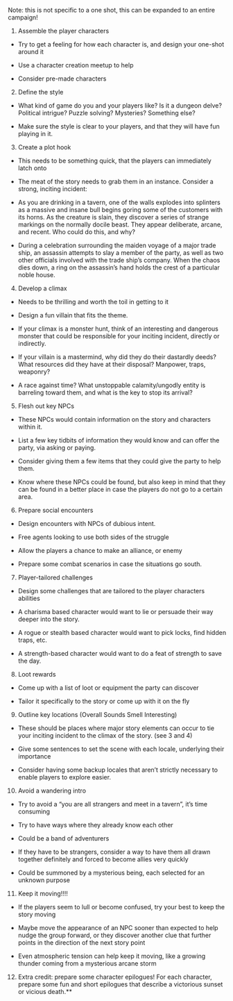 Note: this is not specific to a one shot, this can be expanded to an entire campaign!

  

1. Assemble the player characters

- Try to get a feeling for how each character is, and design your one-shot around it
    
- Use a character creation meetup to help
    
- Consider pre-made characters
    

  

2. Define the style

- What kind of game do you and your players like? Is it a dungeon delve? Political intrigue? Puzzle solving? Mysteries? Something else? 
    
- Make sure the style is clear to your players, and that they will have fun playing in it. 
    

  

3. Create a plot hook

- This needs to be something quick, that the players can immediately latch onto
    
- The meat of the story needs to grab them in an instance. Consider a strong, inciting incident:
    

- As you are drinking in a tavern, one of the walls explodes into splinters as a massive and insane bull begins goring some of the customers with its horns. As the creature is slain, they discover a series of strange markings on the normally docile beast. They appear deliberate, arcane, and recent. Who could do this, and why?
    
- During a celebration surrounding the maiden voyage of a major trade ship, an assassin attempts to slay a member of the party, as well as two other officials involved with the trade ship’s company. When the chaos dies down, a ring on the assassin’s hand holds the crest of a particular noble house.
    

  

4. Develop a climax

- Needs to be thrilling and worth the toil in getting to it
    
- Design a fun villain that fits the theme. 
    

- If your climax is a monster hunt, think of an interesting and dangerous monster that could be responsible for your inciting incident, directly or indirectly.
    
- If your villain is a mastermind, why did they do their dastardly deeds? What resources did they have at their disposal? Manpower, traps, weaponry?
    
- A race against time? What unstoppable calamity/ungodly entity is barreling toward them, and what is the key to stop its arrival?
    

  

5. Flesh out key NPCs

- These NPCs would contain information on the story and characters within it. 
    
- List a few key tidbits of information they would know and can offer the party, via asking or paying. 
    
- Consider giving them a few items that they could give the party to help them. 
    
- Know where these NPCs could be found, but also keep in mind that they can be found in a better place in case the players do not go to a certain area. 
    

  

6. Prepare social encounters

- Design encounters with NPCs of dubious intent. 
    

- Free agents looking to use both sides of the struggle
    
- Allow the players a chance to make an alliance, or enemy
    
- Prepare some combat scenarios in case the situations go south. 
    

  

7. Player-tailored challenges

- Design some challenges that are tailored to the player characters abilities
    

- A charisma based character would want to lie or persuade their way deeper into the story.
    
- A rogue or stealth based character would want to pick locks, find hidden traps, etc.
    
- A strength-based character would want to do a feat of strength to save the day. 
    

  

8. Loot rewards

- Come up with a list of loot or equipment the party can discover
    

- Tailor it specifically to the story or come up with it on the fly
    

  

9. Outline key locations (Overall Sounds Smell Interesting)

- These should be places where major story elements can occur to tie your inciting incident to the climax of the story. (see 3 and 4)
    
- Give some sentences to set the scene with each locale, underlying their importance
    
- Consider having some backup locales that aren’t strictly necessary to enable players to explore easier. 
    

  

10. Avoid a wandering intro

- Try to avoid a “you are all strangers and meet in a tavern”, it’s time consuming
    
- Try to have ways where they already know each other
    

- Could be a band of adventurers
    

- If they have to be strangers, consider a way to have them all drawn together definitely and forced to become allies very quickly
    

- Could be summoned by a mysterious being, each selected for an unknown purpose
    

  

11. Keep it moving!!!!

- If the players seem to lull or become confused, try your best to keep the story moving
    

- Maybe move the appearance of an NPC sooner than expected to help nudge the group forward, or they discover another clue that further points in the direction of the next story point
    
- Even atmospheric tension can help keep it moving, like a growing thunder coming from a mysterious arcane storm
    

  

12. Extra credit: prepare some character epilogues! For each character, prepare some fun and short epilogues that describe a victorious sunset or vicious death.**
